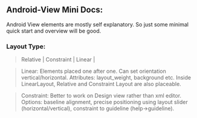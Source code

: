 ## Android-View Mini Docs:
Android View elements are mostly self explanatory. So just some minimal quick start and overview will be good.

### Layout Type:
> Relative | Constraint | Linear | 

> Linear: Elements placed one after one. Can set orientation vertical/horizontal. Attributes: layout_weight, background etc. Inside LinearLayout, Relative and Constraint Layout are also placeable.

> Constraint: Better to work on Design view rather than xml editor. Options: baseline alignment, precise positioning using layout slider (horizontal/vertical), constraint to guideline (help->guideline).

